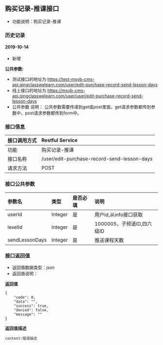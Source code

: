 ## 购买记录-推课接口
+ 功能说明：购买记录-推课

### 历史记录

#### 2019-10-14 
- 新增

**公共参数:**
+ 测试接口的地址为 https://test-msyb-cms-api.qingclasswelearn.com/user/edit-purchase-record-send-lesson-days
+ 线上接口的地址为 https://msyb-cms-api.qingclasswelearn.com/user/user/edit-purchase-record-send-lesson-days
+ 公共参数 说明： 公共参数需要传递到get或post里面，get请求参数都传到参数中，post请求参数都传到form中。

### 接口信息
|接口调用方式 	|	Restful Service								|
|:--------------|:----------------------------------------------|
|功能	     	| 购买记录-推课									|
|接口名称		|/user/edit-purchase-record-send-lesson-days	|
|请求方法		|POST					    					|

### 接口公共参数
|参数名		   		|类型	|是否必填	|说明			    					|
|:------------------|:------|:----------|:--------------------------------------|
|userId				|Integer|是		  	|用户id,从info接口获取					|
|levelId			|Integer|是		  	|1000005，子频道ID,四六级ID				|
|sendLessonDays		|Integer|是		  	|推送课程天数								|

### 接口返回值
+ 返回值数据类型：json
+ 返回值说明：

**返回值**  

```
{
    "code": 0,
    "data": "",
    "success": true,
    "denied": false,
    "message": ""
}
```

**返回值描述**  

```
content:错误描述
```
